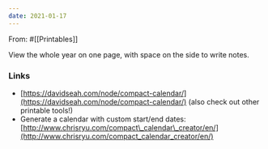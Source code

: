 ```yaml
---
date: 2021-01-17
---
```

From: #[[Printables]] 





View the whole year on one page, with space on the side to write notes. 

### Links
- [https://davidseah.com/node/compact-calendar/](https://davidseah.com/node/compact-calendar/) (also check out other printable tools!)
- Generate a calendar with custom start/end dates: [http://www.chrisryu.com/compact\_calendar\_creator/en/](http://www.chrisryu.com/compact_calendar_creator/en/)
